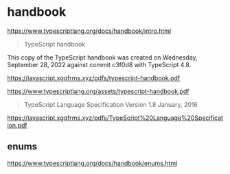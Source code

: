 # handbook

https://www.typescriptlang.org/docs/handbook/intro.html

> TypeScript handbook

This copy of the TypeScript handbook was
created on Wednesday, September 28, 2022
against commit c3f0d8 with TypeScript 4.8.


https://javascript.xgqfrms.xyz/pdfs/typescript-handbook.pdf

https://www.typescriptlang.org/assets/typescript-handbook.pdf

> TypeScript
Language Specification
Version 1.8
January, 2016

https://javascript.xgqfrms.xyz/pdfs/TypeScript%20Language%20Specification.pdf


## enums

https://www.typescriptlang.org/docs/handbook/enums.html

